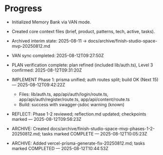 # Progress

- Initialized Memory Bank via VAN mode.
- Created core context files (brief, product, patterns, tech, active, tasks).
- Archived interim state: 2025-08-11 -> docs/archive/finish-studio-space-mvp-20250812.md
- VAN sync completed: 2025-08-12T09:27:50Z
- PLAN verification complete: plan refined (included lib/auth.ts), Level 3 confirmed: 2025-08-12T09:31:20Z
- IMPLEMENT Phase 1: prisma unified; auth routes split; build OK (Next 15) — 2025-08-12T09:42:22Z
  - Files: lib/auth.ts, app/api/auth/login/route.ts, app/api/auth/register/route.ts, app/api/content/route.ts
  - Build: success with swagger-jsdoc warning (known)
- REFLECT: Phase 1-2 reviewed; reflection.md updated; checkpoints marked — 2025-08-12T09:56:23Z
- ARCHIVE: Created docs/archive/finish-studio-space-mvp-phases-1-2-20250812.md; tasks marked COMPLETE — 2025-08-12T10:05:23Z

- ARCHIVE: Added vercel-prisma-generate-fix-20250812.md; tasks marked COMPLETED — 2025-08-12T10:44:53Z
